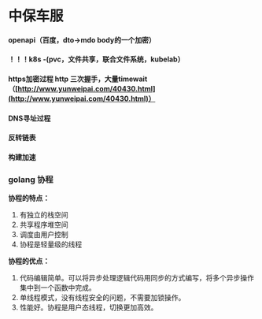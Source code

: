 # 中保车服

#### openapi（百度，dto->mdo body的一个加密）

#### ！！！k8s -(pvc，文件共享，联合文件系统，kubelab）

#### https加密过程 http 三次握手，大量timewait（[http://www.yunweipai.com/40430.html](http://www.yunweipai.com/40430.html)）

#### DNS寻址过程

#### 反转链表

#### 构建加速

### golang 协程

**协程的特点：**

1. 有独立的栈空间
2. 共享程序堆空间
3. 调度由用户控制
4. 协程是轻量级的线程

**协程的优点：**

1. 代码编辑简单。可以将异步处理逻辑代码用同步的方式编写，将多个异步操作集中到一个函数中完成。
2. 单线程模式，没有线程安全的问题，不需要加锁操作。
3. 性能好。协程是用户态线程，切换更加高效。
